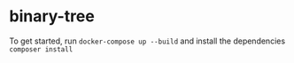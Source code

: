 # binary-tree
To get started, run `docker-compose up --build` and install the dependencies `composer install`